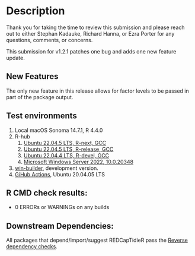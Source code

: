 # Description

Thank you for taking the time to review this submission and please reach out to either Stephan Kadauke, Richard Hanna, or Ezra Porter for any questions, comments, or concerns.

This submission for v1.2.1 patches one bug and adds one new feature update.

## New Features

The only new feature in this release allows for factor levels to be passed in part of the package output.

## Test environments

1.  Local macOS Sonoma 14.7.1, R 4.4.0
2.  R-hub
    1.  [Ubuntu 22.04.5 LTS, R-next, GCC](https://github.com/CHOP-CGTInformatics/REDCapTidieR/actions/runs/12244552851/job/34156539233)
    2.  [Ubuntu 22.04.5 LTS, R-release, GCC](https://github.com/CHOP-CGTInformatics/REDCapTidieR/actions/runs/12244552851/job/34156540025)
    3.  [Ubuntu 22.04.4 LTS, R-devel, GCC](https://github.com/CHOP-CGTInformatics/REDCapTidieR/actions/runs/12244552851/job/34156539641)
    4.  [Microsoft Windows Server 2022, 10.0.20348](https://github.com/CHOP-CGTInformatics/REDCapTidieR/actions/runs/12244552851/job/34156540374)
3.  [win-builder](https://win-builder.r-project.org/02IsKiu6dN54/00check.log), development version.
4.  [GiHub Actions](https://github.com/CHOP-CGTInformatics/REDCapTidieR/actions), Ubuntu 20.04.05 LTS

## R CMD check results:

-   0 ERRORs or WARNINGs on any builds

## Downstream Dependencies:

All packages that depend/import/suggest REDCapTidieR pass the [Reverse dependency checks](https://github.com/CHOP-CGTInformatics/REDCapTidieR/actions/runs/12244603856).
